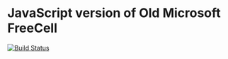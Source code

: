 # JavaScript version of Old Microsoft FreeCell

[![Build Status](https://travis-ci.org/thyagostall/freecell.svg?branch=master)](https://travis-ci.org/thyagostall/freecell)

